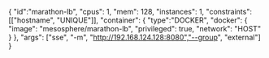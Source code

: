 {
  "id":"marathon-lb",
  "cpus": 1,
  "mem": 128,
  "instances": 1,
  "constraints": [["hostname", "UNIQUE"]],
  "container": {
  "type":"DOCKER",
  "docker": {
     "image": "mesosphere/marathon-lb",
     "privileged": true,
     "network": "HOST"
    }
  },
   "args": ["sse", "-m", "http://192.168.124.128:8080","--group", "external"]
}